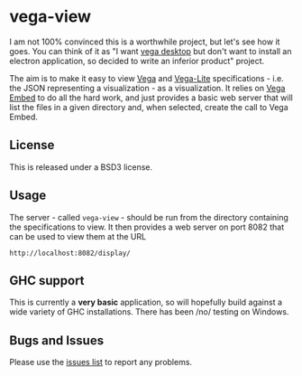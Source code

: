 # vega-view

I am not 100% convinced this is a worthwhile project, but let's see how
it goes. You can think of it as "I want
[vega desktop](https://github.com/vega/vega-desktop) but don't want
to install an electron application, so decided to write an inferior
product" project.

The aim is to make it easy to view
[Vega](https://vega.github.io/vega/)
and
[Vega-Lite](https://vega.github.io/vega-lite/)
specifications - i.e. the JSON representing a visualization - as
a visualization. It relies on
[Vega Embed](https://github.com/vega/vega-embed) to do all
the hard work, and just provides a basic web server that will list the
files in a given directory and, when selected, create the
call to Vega Embed.

## License

This is released under a BSD3 license.

## Usage

The server - called `vega-view` - should be run from the directory
containing the specifications to view. It then provides a web server
on port 8082 that can be used to view them at the URL

    http://localhost:8082/display/

## GHC support

This is currently a **very basic** application, so will hopefully build
against a wide variety of GHC installations. There has been /no/ testing
on Windows.

## Bugs and Issues

Please use the [issues list](https://github.com/DougBurke/vega-view/issues)
to report any problems.
